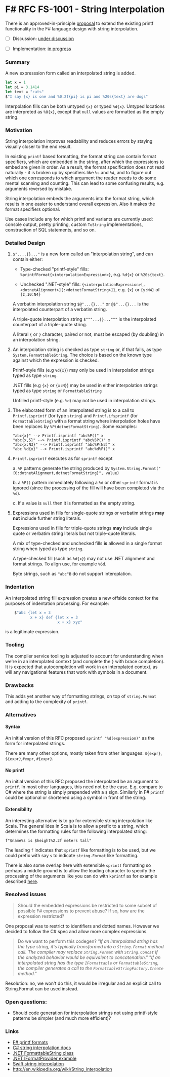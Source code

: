 
# F# RFC FS-1001 - String Interpolation

There is an approved-in-principle [proposal](http://fslang.uservoice.com/forums/245727-f-language/suggestions/6002107-steal-nice-println-syntax-from-swift) to extend the existing printf functionality in the F# language design with string interpolation. 

* [ ] Discussion: [under discussion](https://github.com/fsharp/fslang-design/issues/368)

* [ ] Implementation: [in progress](https://github.com/dotnet/fsharp/pull/8907)

### Summary

A new expresssion form called an interpolated string is added. 

```fsharp
let x = 1
let pi = 3.1414
let text = "cats"
$"I say {x} is one and %0.2f{pi} is pi and %20s{text} are dogs"
```

Interpolation fills can be both untyped `{x}` or typed `%d{x}`.  Untyped locations are interpreted as `%O{x}`, except that `null` values are formatted as the empty string.

### Motivation

String interpolation improves readability and reduces errors by staying visually closer to the end result.

In existing `printf` based formatting, the format string can contain format specifiers, which are embedded in the string, after which the expressions to embed are given in order. As a result, the format specification does not read naturally - it is broken up by specifiers like `%s` and `%A`, and to figure out which one corresponds to which argument the reader needs to do some mental scanning and counting. This can lead to some confusing results, e.g. arguments reversed by mistake.

String interpolation embeds the arguments into the format string, which results in one easier to understand overall expression. Also it makes the format specifiers optional.

Use cases include any for which printf and variants are currently used: console output, pretty printing, custom `ToString` implementations, construction of SQL statements, and so on.

### Detailed Design

1. `$"....{}..."` is a new form called an "interpolation string", and can contain either:

   * Type-checked "printf-style" fills: `%printfFormat{<interpolationExpression>}`, e.g. `%d{x}` or `%20s{text}`.
 
   * Unchecked ".NET-style" fills: `{<interpolationExpression>[,<dotnetAlignment>][:<dotnetFormatString>]}`, e.g. `{x}` or `{y:N4}` of `{z,10:N4}`
   
   A verbatim interpolation string `$@"...{}..."` or `@$"...{}...` is the interpolated counterpart of a verbatim string.
   
   A triple-quote interpolation string `$"""...{}..."""` is the interpolated counterpart of a triple-quote string.

   A literal `{` or `}` character, paired or not, must be escaped (by doubling) in an interpolation string.

2. An interpolation string is checked as type `string` or, if that fails, as type `System.FormattableString`. The choice is based on the known type against which the expression is checked. 

   Printf-style fills (e.g `%d{x}`) may only be used in interpolation strings typed as type `string`.
   
   .NET fills (e.g `{x}` or `{x:N}`) may be used in either interpolation strings typed as type `string` or `FormattableString`
   
   Unfilled printf-style (e.g. `%d`) may not be used in interpolation strings.

2. The elaborated form of an interpolated string is to a call to `Printf.isprintf` (for type `string`) and `Printf.ifsprintf` (for `FormattableString`) with a format string where interpolation holes have been replaces by `%P(dotnetFormatString)`. Some examples:

       "abc{x}" --> Printf.isprintf "abc%P()" x
       "abc{x,5}" --> Printf.isprintf "abc%5P()" x
       "abc{x:N3}" --> Printf.isprintf "abc%P(N3)" x
       "abc %d{x}" --> Printf.isprintf "abc%d%P()" x

3. `Printf.isprintf` executes as for `sprintf` except
   
   a. `%P` patterns generate the string produced by `System.String.Format("{0:dotnetAlignment,dotnetFormatString}", value)`
   
   b. a `%P()` pattern immediately following a `%d` or other `sprintf` format is ignored (since the processing of the fill will have been completed via the `%d`).
   
   c. If a value is `null` then it is formatted as the empty string.

4. Expressions used in fills for single-quote strings or verbatim strings **may not** include further string literals.

   Expressions used in fills for triple-quote strings **may** include single quote or verbatim string literals but not triple-quote literals.

   A mix of type-checked and unchecked fills **is** allowed in a single format string when typed as type `string`.

   A type-checked fill (such as `%d{x}`) may not use .NET alignment and format strings.  To align use, for example `%6d`.

   Byte strings, such as `"abc"B` do not support interoplation.

### Indentation

An interpolated string fill expression creates a new offside context for the purposes of indentation processing.  For example:

```fsharp
    $"abc {let x = 3
           x + x} def {let x = 3
                       x + x} xyz"
```
is a legitimate expression.

### Tooling

The compiler service tooling is adjusted to account for understanding when we're in an interoplated context (and complete the `}` with brace completion). It is expected that autocompletion will work in an interoplated context, as will any navigational features that work with symbols in a document.

### Drawbacks

This adds yet another way of formatting strings, on top of `string.Format` and adding to the complexity of `printf`.

### Alternatives

#### Syntax

An initial version of this RFC proposed `sprintf "%d(expression)"` as the form for interpolated strings.

There are many other options, mostly taken from other languages: `${expr}`, `${expr}`,`#expr`, `#{expr}`.

#### No printf

An initial version of this RFC proposed the interpolated be an argument to `printf`. In most other languages, this need not be the case. E.g. compare to C# where the string is simply prepended with a `$` sign. Similarly in F# `printf` could be optional or shortened using a symbol in front of the string.

#### Extensibility

An interesting alternative is to go for extensible string interpolation like Scala. The general idea in Scala is to allow a prefix to a string, which determines the formatting rules for the following interpolated string:

`f"$name%s is $height%2.2f meters tall"`

The leading `f` indicates that `sprintf` like formatting is to be used, but we could prefix with say `s` to indicate `string.Format` like formatting.

There is also some overlap here with extensible `sprintf` formatting so perhaps a middle ground is to allow the leading character to specify the processing of the arguments like you can do with `kprintf` as for example described [here](https://bugsquash.blogspot.co.uk/2010/07/abusing-printfformat-in-f.html).


### Resolved issues

> Should the embedded expressions be restricted to some subset of possible F# expressions to prevent abuse? If so, how are the expression restricted?

  One proposal was to restrict to identifiers and dotted names. However we decided to follow the C# spec and allow more complex expressions.

> Do we want to perform this codegen?  *"If an interpolated string has the type string, it's typically transformed into a `String.Format` method call. The compiler may replace `String.Format` with `String.Concat` if the analyzed behavior would be equivalent to concatenation." "If an interpolated string has the type `IFormattable` or `FormattableString`, the compiler generates a call to the `FormattableStringFactory.Create` method."* 

  Resolution: no, we won't do this, it would be irregular and an explicit call to String.Format can be used instead.

### Open questions:

* Should code generation for interpolation strings not using printf-style patterns be simpler (and much more efficient)?


### Links

* [F# printf formats](https://msdn.microsoft.com/en-us/visualfsharpdocs/conceptual/core.printf-module-%5Bfsharp%5D?f=255&MSPPError=-2147217396)
* [C# string interpolation docs](https://msdn.microsoft.com/en-us/library/dn961160.aspx)
* [.NET FormattableString class](https://docs.microsoft.com/en-us/dotnet/api/system.formattablestring?view=netframework-4.8)
* [.NET IFormatProvider example](https://docs.microsoft.com/en-us/dotnet/standard/base-types/how-to-define-and-use-custom-numeric-format-providers?view=netframework-4.8)
* [Swift string interpolation](https://developer.apple.com/library/ios/documentation/Swift/Conceptual/Swift_Programming_Language/StringsAndCharacters.html)
* http://en.wikipedia.org/wiki/String_interpolation

